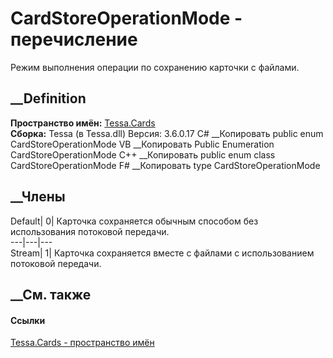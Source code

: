 # CardStoreOperationMode - перечисление
Режим выполнения операции по сохранению карточки с файлами.
## __Definition
 **Пространство имён:** [Tessa.Cards](N_Tessa_Cards.htm)  
 **Сборка:** Tessa (в Tessa.dll) Версия: 3.6.0.17
C# __Копировать
     public enum CardStoreOperationMode
VB __Копировать
     Public Enumeration CardStoreOperationMode
C++ __Копировать
     public enum class CardStoreOperationMode
F# __Копировать
     type CardStoreOperationMode
##  __Члены
Default| 0|  Карточка сохраняется обычным способом без использования потоковой
передачи.  
---|---|---  
Stream| 1|  Карточка сохраняется вместе с файлами с использованием потоковой
передачи.  
## __См. также
#### Ссылки
[Tessa.Cards - пространство имён](N_Tessa_Cards.htm)
